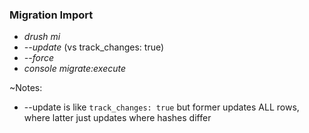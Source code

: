 ### Migration Import

* _drush mi_
 * _--update_ (vs track_changes: true)
 * _--force_
* _console migrate:execute_

~Notes:

* --update is like `track_changes: true` but former updates ALL rows, where latter just updates where hashes differ
